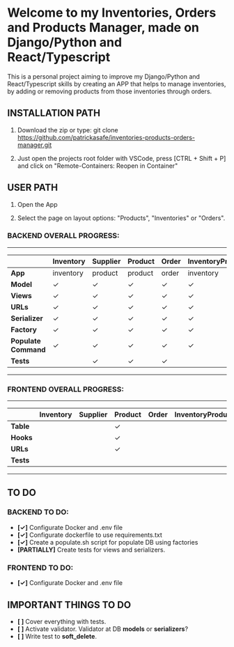 # Welcome to my **Inventories, Orders and Products Manager**, made on Django/Python and React/Typescript

This is a personal project aiming to improve my Django/Python and React/Typescript skills by creating an APP that helps to manage inventories, by adding or removing products from those inventories through orders.

## **INSTALLATION PATH**

1. Download the zip or type: git clone https://github.com/patrickasafe/inventories-products-orders-manager.git

2. Just open the projects root folder with VSCode, press [CTRL + Shift + P] and click on "Remote-Containers: Reopen in Container"


## **USER PATH**

1. Open the App

2. Select the page on layout options: "Products", "Inventories" or "Orders".



### BACKEND OVERALL PROGRESS:
____________
|  | **Inventory** | **Supplier** | **Product** | **Order** | **InventoryProduct** | **OrderProduct** |
|---|---|---|---|---|---|---|
| **App** | inventory | product | product | order | inventory | order |
| **Model** | ✓ | ✓ | ✓ | ✓ | ✓ | ✓ |
| **Views** | ✓ | ✓ | ✓ | ✓ | ✓ | ✓ |
| **URLs** | ✓ | ✓ | ✓ | ✓ | ✓ | ✓ |
| **Serializer** | ✓ | ✓ | ✓ | ✓ | ✓ | ✓ |
| **Factory** | ✓ | ✓ | ✓ | ✓ | ✓ | ✓ |
| **Populate Command** | ✓ | ✓ | ✓ | ✓ | ✓ | ✓ |
| **Tests** |  | ✓ | ✓ | ✓ |  | ✓ |
____________
### FRONTEND OVERALL PROGRESS:
____________
|  | **Inventory** | **Supplier** | **Product** | **Order** | **InventoryProduct** | **OrderProduct** |
|---|---|---|---|---|---|---|
| **Table** |  |  | ✓ |  |  |  |
| **Hooks** |  |  | ✓ |  |  |  |
| **URLs** |  |  | ✓ |  |  |  |
| **Tests** |  |  |  |  |  |  |
____________
## **TO DO**

### BACKEND TO DO:

- **[✓]** Configurate Docker and .env file
- **[✓]** Configurate dockerfile to use requirements.txt
- **[✓]** Create a populate.sh script for populate DB using factories
- **[PARTIALLY]** Create tests for views and serializers.

### FRONTEND TO DO:

- **[✓]** Configurate Docker and .env file


## IMPORTANT THINGS TO DO

- **[ ]** Cover everything with tests.
- **[ ]** Activate validator. Validator at DB **models** or **serializers**?
- **[ ]** Write test to **soft_delete**.
